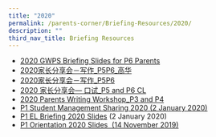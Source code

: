 ```yaml
---
title: "2020"
permalink: /parents-corner/Briefing-Resources/2020/
description: ""
third_nav_title: Briefing Resources
---
```

*   [2020 GWPS Briefing Slides for P6 Parents](/files/2020%20GWPS%20Briefing%20Slides%20for%20P6%20Parents.pdf)
*   [2020家长分享会－写作\_P5P6\_高华](/files/2020家长分享会－写作_P5P6_高华.pdf)
*   [2020家长分享会－写作\_P5P6](https://greenwoodpri-moe-edu-sg-admin.cwp.sg/qql/slot/u189/Documents/2020/CL%20BRIEFING/2020%E5%AE%B6%E9%95%BF%E5%88%86%E4%BA%AB%E4%BC%9A%EF%BC%8D%E5%86%99%E4%BD%9C_P5P6.pdf)
*   [2020 家长分享会— 口试\_P5 and P6 CL](https://greenwoodpri-moe-edu-sg-admin.cwp.sg/qql/slot/u189/Documents/2020/CL%20BRIEFING/2020%20%E5%AE%B6%E9%95%BF%E5%88%86%E4%BA%AB%E4%BC%9A%E2%80%94%20%E5%8F%A3%E8%AF%95_P5%20and%20P6%20CL.pdf)
*   [2020 Parents Writing Workshop\_P3 and P4](https://greenwoodpri-moe-edu-sg-admin.cwp.sg/qql/slot/u189/Documents/2020/CL%20BRIEFING/2020%20Parents%20Writing%20Workshop_P3%20and%20P4.pdf)
*   [P1 Student Management Sharing 2020 (2 January 2020)](https://greenwoodpri-moe-edu-sg-admin.cwp.sg/qql/slot/u189/Documents/2020/Student%20Management%20(sharing%20with%20parents%202%20Jan%202020)%20web%20ver.pdf)
*   [P1 EL Briefing 2020 Slides](https://greenwoodpri-moe-edu-sg-admin.cwp.sg/qql/slot/u189/Documents/2020/EL_PARENT%20BRIEFING_final.pdf) (2 January 2020)
*   [P1 Orientation 2020 Slides  (14 November 2019)](https://greenwoodpri-moe-edu-sg-admin.cwp.sg/qql/slot/u189/Documents/2019/Greenwood-P1-Orientation_2019.pdf)